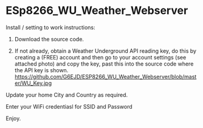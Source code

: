 # ESp8266_WU_Weather_Webserver

Install / setting to work instructions:
1. Download the source code.

2. If not already, obtain a Weather Underground API reading key, do this by creating a (FREE) account and then go to your account settings (see attached photo) and copy the key, past this into the source code where the API key is shown. https://github.com/G6EJD/ESP8266_WU_Weather_Webserver/blob/master/WU_Key.jpg

Update your home City and Country as required.

Enter your WiFi credentiasl for SSID and Password

Enjoy.
